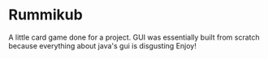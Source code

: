 # Rummikub
A little card game done for a project. GUI was essentially built from scratch because everything about java's gui is disgusting
Enjoy!

